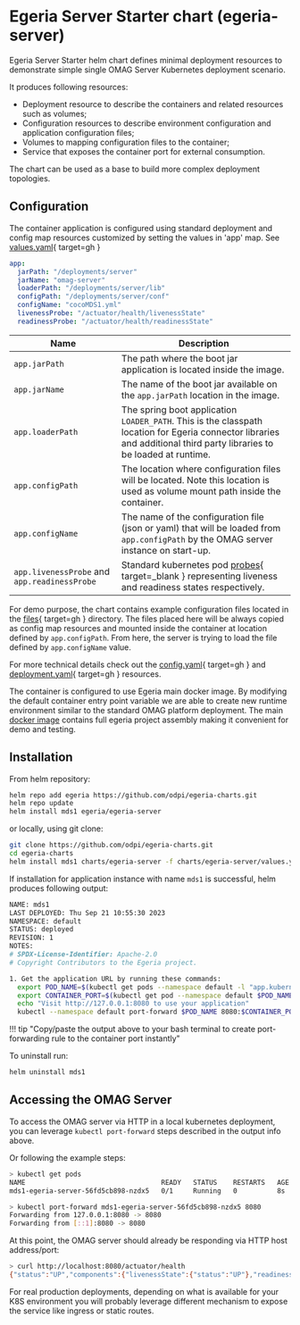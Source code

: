<!-- SPDX-License-Identifier: CC-BY-4.0 -->
<!-- Copyright Contributors to the ODPi Egeria project. -->

# Egeria Server Starter chart (egeria-server)

Egeria Server Starter helm chart defines minimal deployment resources to demonstrate simple single OMAG Server Kubernetes deployment scenario.

It produces following resources:

- Deployment resource to describe the containers and related resources such as volumes;
- Configuration resources to describe environment configuration and application configuration files;
- Volumes to mapping configuration files to the container;
- Service that exposes the container port for external consumption.

The chart can be used as a base to build more complex deployment topologies.

## Configuration

The container application is configured using standard deployment and config map resources customized by setting the values in 'app' map. See [values.yaml](https://github.com/odpi/egeria-charts/blob/main/charts/egeria-server/values.yaml){ target=gh }

``````yaml
app:
  jarPath: "/deployments/server"
  jarName: "omag-server"
  loaderPath: "/deployments/server/lib"
  configPath: "/deployments/server/conf"
  configName: "cocoMDS1.yml"
  livenessProbe: "/actuator/health/livenessState"
  readinessProbe: "/actuator/health/readinessState"
``````

| Name | Description |
|------|-------------|
|`app.jarPath` | The path where the boot jar application is located inside the image.|
|`app.jarName` | The name of the boot jar available on the `app.jarPath` location in the image. |
|`app.loaderPath` | The spring boot application `LOADER_PATH`. This is the classpath location for Egeria connector libraries and additional third party libraries to be loaded at runtime. |
|`app.configPath` | The location where configuration files will be located. Note this location is used as volume mount path inside the container. |
|`app.configName` | The name of the configuration file (json or yaml) that will be loaded from `app.configPath` by the OMAG server instance on start-up. |
|`app.livenessProbe` and `app.readinessProbe` | Standard kubernetes pod [probes](https://kubernetes.io/docs/tasks/configure-pod-container/configure-liveness-readiness-startup-probes/){ target=_blank } representing liveness and readiness states respectively. |

For demo purpose, the chart contains example configuration files located in the [files](https://github.com/odpi/egeria-charts/tree/main/charts/egeria-server/files){ target=gh } directory. The files placed here will be always copied as config map resources and mounted inside the container at location defined by `app.configPath`. From here, the server is trying to load the file defined by `app.configName` value.

For more technical details check out the [config.yaml](https://github.com/odpi/egeria-charts/blob/main/charts/egeria-server/templates/config.yaml){ target=gh } and [deployment.yaml](https://github.com/odpi/egeria-charts/blob/main/charts/egeria-server/templates/deployment.yaml){ target=gh } resources.

The container is configured to use Egeria main docker image. By modifying the default container entry point variable we are able to create new runtime environment similar to the standard OMAG platform deployment. The main [docker image](/guides/operations/kubernetes/container-images/) contains full egeria project assembly making it convenient for demo and testing.

## Installation

From helm repository:

```bash
helm repo add egeria https://github.com/odpi/egeria-charts.git
helm repo update
helm install mds1 egeria/egeria-server 
```

or locally, using git clone:

```bash
git clone https://github.com/odpi/egeria-charts.git
cd egeria-charts
helm install mds1 charts/egeria-server -f charts/egeria-server/values.yaml
```

If installation for application instance with name `mds1` is successful, helm produces following output:

```bash
NAME: mds1
LAST DEPLOYED: Thu Sep 21 10:55:30 2023
NAMESPACE: default
STATUS: deployed
REVISION: 1
NOTES:
# SPDX-License-Identifier: Apache-2.0
# Copyright Contributors to the Egeria project.

1. Get the application URL by running these commands:
  export POD_NAME=$(kubectl get pods --namespace default -l "app.kubernetes.io/name=egeria-server,app.kubernetes.io/instance=mds1" -o jsonpath="{.items[0].metadata.name}")
  export CONTAINER_PORT=$(kubectl get pod --namespace default $POD_NAME -o jsonpath="{.spec.containers[0].ports[0].containerPort}")
  echo "Visit http://127.0.0.1:8080 to use your application"
  kubectl --namespace default port-forward $POD_NAME 8080:$CONTAINER_PORT

```

!!! tip "Copy/paste the output above to your bash terminal to create port-forwarding rule to the container port instantly"

To uninstall run:

```bash
helm uninstall mds1
```

## Accessing the OMAG Server

To access the OMAG server via HTTP in a local kubernetes deployment, you can leverage `kubectl port-forward` steps described in the output info above.

Or following the example steps:

```bash
> kubectl get pods
NAME                                  READY   STATUS    RESTARTS   AGE
mds1-egeria-server-56fd5cb898-nzdx5   0/1     Running   0          8s
```

```bash
> kubectl port-forward mds1-egeria-server-56fd5cb898-nzdx5 8080
Forwarding from 127.0.0.1:8080 -> 8080
Forwarding from [::1]:8080 -> 8080
```

At this point, the OMAG server should already be responding via HTTP host address/port:

```bash
> curl http://localhost:8080/actuator/health
{"status":"UP","components":{"livenessState":{"status":"UP"},"readinessState":{"status":"UP"}},"groups":["liveness","readiness"]}
```

For real production deployments, depending on what is available for your K8S environment you will probably leverage different mechanism to expose the service like ingress or static routes.
